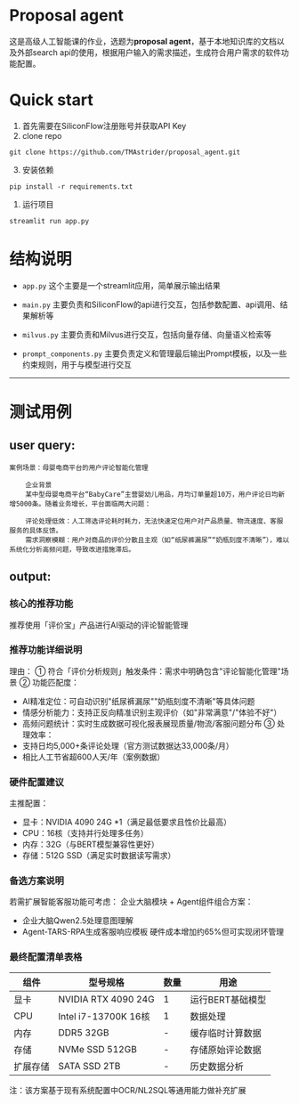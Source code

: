 # Proposal agent
这是高级人工智能课的作业，选题为**proposal agent**，基于本地知识库的文档以及外部search api的使用，根据用户输入的需求描述，生成符合用户需求的软件功能配置。
# Quick start
1. 首先需要在SiliconFlow注册账号并获取API Key
2. clone repo
```
git clone https://github.com/TMAstrider/proposal_agent.git
```
3. 安装依赖
```
pip install -r requirements.txt
```
1. 运行项目
```
streamlit run app.py
```

# 结构说明
- `app.py` 这个主要是一个streamlit应用，简单展示输出结果

- `main.py` 主要负责和SiliconFlow的api进行交互，包括参数配置、api调用、结果解析等

- `milvus.py` 主要负责和Milvus进行交互，包括向量存储、向量语义检索等

- `prompt_components.py` 主要负责定义和管理最后输出Prompt模板，以及一些约束规则，用于与模型进行交互

---

# 测试用例
## user query:
```
案例场景：母婴电商平台的用户评论智能化管理

    企业背景
    某中型母婴电商平台“BabyCare”主营婴幼儿用品，月均订单量超10万，用户评论日均新增5000条。随着业务增长，平台面临两大问题：

    评论处理低效：人工筛选评论耗时耗力，无法快速定位用户对产品质量、物流速度、客服服务的具体反馈。
    需求洞察模糊：用户对商品的评价分散且主观（如“纸尿裤漏尿”“奶瓶刻度不清晰”），难以系统化分析高频问题，导致改进措施滞后。
```
## output:
### 核心的推荐功能
推荐使用「评价宝」产品进行AI驱动的评论智能管理

### 推荐功能详细说明
理由：
① 符合「评价分析规则」触发条件：需求中明确包含"评论智能化管理"场景
② 功能匹配度：
- AI精准定位：可自动识别"纸尿裤漏尿""奶瓶刻度不清晰"等具体问题
- 情感分析能力：支持正反向精准识别主观评价（如"非常满意"/"体验不好"）
- 高频问题统计：实时生成数据可视化报表展现质量/物流/客服问题分布
③ 处理效率：
- 支持日均5,000+条评论处理（官方测试数据达33,000条/月）
- 相比人工节省超600人天/年（案例数据）

### 硬件配置建议
主推配置：
- 显卡：NVIDIA 4090 24G *1（满足最低要求且性价比最高）
- CPU：16核（支持并行处理多任务）
- 内存：32G（与BERT模型兼容性更好）
- 存储：512G SSD（满足实时数据读写需求）

### 备选方案说明
若需扩展智能客服功能可考虑：
企业大脑模块 + Agent组件组合方案：
- 企业大脑Qwen2.5处理意图理解
- Agent-TARS-RPA生成客服响应模板
硬件成本增加约65%但可实现闭环管理

### 最终配置清单表格

| 组件        | 型号规格                 | 数量 | 用途               |
|-------------|--------------------------|------|--------------------|
| 显卡        | NVIDIA RTX 4090 24G      | 1    | 运行BERT基础模型   |
| CPU         | Intel i7-13700K 16核     | 1    | 数据处理           |
| 内存        | DDR5 32GB                | -    | 缓存临时计算数据   |
| 存储        | NVMe SSD 512GB           | -    | 存储原始评论数据   |
| 扩展存储    | SATA SSD 2TB             | -    | 历史数据分析       |

注：该方案基于现有系统配置中OCR/NL2SQL等通用能力做补充扩展
